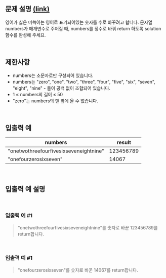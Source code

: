 ## 문제 설명 [(link)](https://school.programmers.co.kr/learn/courses/30/lessons/120894?language=javascript)

영어가 싫은 머쓱이는 영어로 표기되어있는 숫자를 수로 바꾸려고 합니다. 문자열 numbers가 매개변수로 주어질 때, numbers를 정수로 바꿔 return 하도록 solution 함수를 완성해 주세요.

<br>

## 제한사항

- numbers는 소문자로만 구성되어 있습니다.
- numbers는 "zero", "one", "two", "three", "four", "five", "six", "seven", "eight", "nine" - 들이 공백 없이 조합되어 있습니다.
- 1 ≤ numbers의 길이 ≤ 50
- "zero"는 numbers의 맨 앞에 올 수 없습니다.

<br>

## 입출력 예

| numbers                                | result    |
| -------------------------------------- | --------- |
| "onetwothreefourfivesixseveneightnine" | 123456789 |
| "onefourzerosixseven"                  | 14067     |

<br>

## 입출력 예 설명

<br>

### 입출력 예 #1

> "onetwothreefourfivesixseveneightnine"를 숫자로 바꾼 123456789를 return합니다.

<br>

### 입출력 예 #1

> "onefourzerosixseven"를 숫자로 바꾼 14067를 return합니다.
